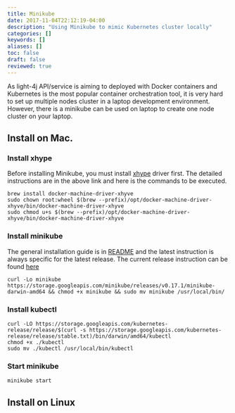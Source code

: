 ```yaml
---
title: Minikube
date: 2017-11-04T22:12:19-04:00
description: "Using Minikube to mimic Kubernetes cluster locally"
categories: []
keywords: []
aliases: []
toc: false
draft: false
reviewed: true
---
```



As light-4j API/service is aiming to deployed with Docker containers and
Kubernetes is the most popular container orchestration tool, it is very hard
to set up multiple nodes cluster in a laptop development environment. However, 
there is a minikube can be used on laptop to create one node cluster on your 
laptop.

## Install on Mac.


### Install xhype
Before installing Minikube, you must install [xhype](https://github.com/zchee/docker-machine-driver-xhyve#install) 
driver first. The detailed instructions are in the above link and here is the
commands to be executed.

```
brew install docker-machine-driver-xhyve
sudo chown root:wheel $(brew --prefix)/opt/docker-machine-driver-xhyve/bin/docker-machine-driver-xhyve
sudo chmod u+s $(brew --prefix)/opt/docker-machine-driver-xhyve/bin/docker-machine-driver-xhyve
```

### Install minikube

The general installation guide is in [README](https://github.com/kubernetes/minikube) 
and the latest instruction is always specific for the latest release. The current
release instruction can be found [here](https://github.com/kubernetes/minikube/releases)

```
curl -Lo minikube https://storage.googleapis.com/minikube/releases/v0.17.1/minikube-darwin-amd64 && chmod +x minikube && sudo mv minikube /usr/local/bin/
```

### Install kubectl

```
curl -LO https://storage.googleapis.com/kubernetes-release/release/$(curl -s https://storage.googleapis.com/kubernetes-release/release/stable.txt)/bin/darwin/amd64/kubectl
chmod +x ./kubectl
sudo mv ./kubectl /usr/local/bin/kubectl
```


### Start minikube

```
minikube start
```

## Install on Linux


